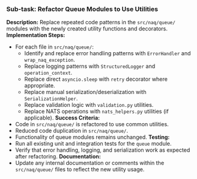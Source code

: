 ### Sub-task: Refactor Queue Modules to Use Utilities
**Description:** Replace repeated code patterns in the `src/naq/queue/` modules with the newly created utility functions and decorators.
**Implementation Steps:**
- For each file in `src/naq/queue/`:
    - Identify and replace error handling patterns with `ErrorHandler` and `wrap_naq_exception`.
    - Replace logging patterns with `StructuredLogger` and `operation_context`.
    - Replace direct `asyncio.sleep` with `retry` decorator where appropriate.
    - Replace manual serialization/deserialization with `SerializationHelper`.
    - Replace validation logic with `validation.py` utilities.
    - Replace NATS operations with `nats_helpers.py` utilities (if applicable).
**Success Criteria:**
- Code in `src/naq/queue/` is refactored to use common utilities.
- Reduced code duplication in `src/naq/queue/`.
- Functionality of queue modules remains unchanged.
**Testing:**
- Run all existing unit and integration tests for the `queue` module.
- Verify that error handling, logging, and serialization work as expected after refactoring.
**Documentation:**
- Update any internal documentation or comments within the `src/naq/queue/` files to reflect the new utility usage.